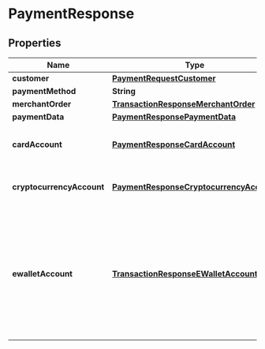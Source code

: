 
# PaymentResponse

## Properties
Name | Type | Description | Notes
------------ | ------------- | ------------- | -------------
**customer** | [**PaymentRequestCustomer**](PaymentRequestCustomer.md) | Customer data |  [optional]
**paymentMethod** | **String** | Payment method |  [optional]
**merchantOrder** | [**TransactionResponseMerchantOrder**](TransactionResponseMerchantOrder.md) | Merchant order data |  [optional]
**paymentData** | [**PaymentResponsePaymentData**](PaymentResponsePaymentData.md) | Payment data |  [optional]
**cardAccount** | [**PaymentResponseCardAccount**](PaymentResponseCardAccount.md) | Card account data *(for BANKCARD payment method only)* |  [optional]
**cryptocurrencyAccount** | [**PaymentResponseCryptocurrencyAccount**](PaymentResponseCryptocurrencyAccount.md) | Cryptocurrency account data *(for BITCOIN payment method only)* |  [optional]
**ewalletAccount** | [**TransactionResponseEWalletAccount**](TransactionResponseEWalletAccount.md) | eWallet account data *(for ALIPAY, QIWI, WEBMONEY, NETELLER, YANDEXMONEY, DIRECTBANKINGNGA, AQRCODE, AIRTEL, MPESA, MTN, UGANDAMOBILE, VODAFONE, TIGO and &#39;Latin America&#39; payment methods only)* |  [optional]



